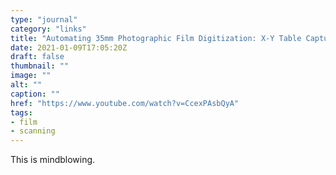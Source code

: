 ```yaml
---
type: "journal"
category: "links"
title: "Automating 35mm Photographic Film Digitization: X-Y Table Capture System Design and Assessment - YouTube"
date: 2021-01-09T17:05:20Z
draft: false
thumbnail: ""
image: ""
alt: ""
caption: ""
href: "https://www.youtube.com/watch?v=CcexPAsbQyA"
tags:
- film
- scanning
---
```


This is mindblowing.
